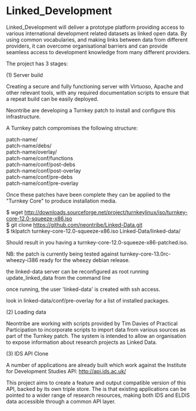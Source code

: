 Linked_Development
==================

Linked_Development will deliver a prototype platform providing access to various international development related datasets as linked open data. By using common vocabularies, and making links between data from different providers, it can overcome organisational barriers and can provide seamless access to development knowledge from many different providers. 

The project has 3 stages:

(1) Server build

Creating a secure and fully functioning server with Virtuoso, Apache and other relevant tools, with any required documentation scripts to ensure that a repeat build can be easily deployed.

Neontribe are developing a Turnkey patch to install and configure this infrastructure.

A Turnkey patch compromises the following structure:

patch-name/  
patch-name/debs/  
patch-name/overlay/  
patch-name/conf/functions  
patch-name/conf/post-debs  
patch-name/conf/post-overlay  
patch-name/conf/pre-debs  
patch-name/conf/pre-overlay  

Once these patches have been complete they can be applied to the "Turnkey Core" to produce installation media.

$ wget http://downloads.sourceforge.net/project/turnkeylinux/iso/turnkey-core-12.0-squeeze-x86.iso  
$ git clone https://github.com/neontribe/Linked-Data.git  
$ tklpatch turnkey-core-12.0-squeeze-x86.iso Linked-Data/linked-data/  

Should result in you having a turnkey-core-12.0-squeeze-x86-patched.iso.  

NB: the patch is currently being tested against turnkey-core-13.0rc-wheezy-i386 ready for the wheezy debian release.  

the linked-data server can be reconfigured as root running update_linked_data from the command line  
 
once running, the user 'linked-data' is created with ssh access. 

look in linked-data/conf/pre-overlay for a list of installed packages.  

(2) Loading data

Neontribe are working with scripts provided by Tim Davies of Practical Participation to incorporate scripts to import data from various sources as part of the Turnkey patch.  The system is intended to allow an organisation to expose information about research projects as Linked Data.

(3) IDS API Clone

A number of applications are already built which work against the Institute for Development Studies API: http://api.ids.ac.uk/ 

This project aims to create a feature and output compatible version of this API, backed by its own triple store. The is that existing applications can be pointed to a wider range of research resources, making both IDS and ELDIS data accessible through a common API layer.

